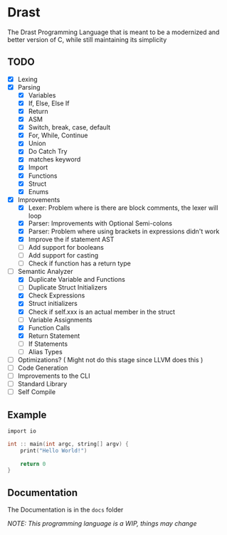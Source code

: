 # Drast

The Drast Programming Language that is meant to be a modernized and better version of C, while still maintaining its
simplicity

## TODO

- [x] Lexing
- [x] Parsing
    - [x] Variables
    - [x] If, Else, Else If
    - [x] Return
    - [x] ASM
    - [x] Switch, break, case, default
    - [x] For, While, Continue
    - [x] Union
    - [x] Do Catch Try
    - [x] matches keyword
    - [x] Import
    - [x] Functions
    - [x] Struct
    - [x] Enums
- [x] Improvements
    - [x] Lexer: Problem where is there are block comments, the lexer will loop
    - [x] Parser: Improvements with Optional Semi-colons
    - [x] Parser: Problem where using brackets in expressions didn't work
    - [x] Improve the if statement AST
    - [ ] Add support for booleans
    - [ ] Add support for casting
    - [ ] Check if function has a return type
- [ ] Semantic Analyzer
    - [x] Duplicate Variable and Functions
    - [ ] Duplicate Struct Initializers
    - [x] Check Expressions
    - [x] Struct initializers
    - [x] Check if self.xxx is an actual member in the struct
    - [ ] Variable Assignments
    - [x] Function Calls
    - [x] Return Statement
    - [ ] If Statements
    - [ ] Alias Types
- [ ] Optimizations? ( Might not do this stage since LLVM does this )
- [ ] Code Generation
- [ ] Improvements to the CLI
- [ ] Standard Library
- [ ] Self Compile

## Example

```c
import io

int :: main(int argc, string[] argv) {
    print("Hello World!")
    
    return 0
}
```

## Documentation

The Documentation is in the `docs` folder

_NOTE: This programming language is a WIP, things may change_
